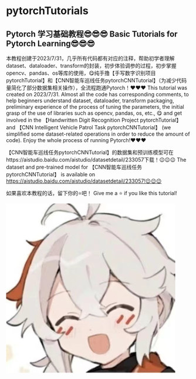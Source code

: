# pytorchTutorials
## Pytorch 学习基础教程😎😎😎 Basic Tutorials for Pytorch Learning😎😎😎

本教程创建于2023/7/31，几乎所有代码都有对应的注释，帮助初学者理解dataset、dataloader、transform的封装，初步体验调参的过程，初步掌握opencv、pandas、os等库的使用，😋纯手撸【手写数字识别项目pytorchTutorial】和【CNN智能车巡线任务pytorchCNNTutorial】（为减少代码量简化了部分数据集相关操作），全流程跑通Pytorch！❤️❤️❤️
This tutorial was created on 2023/7/31. Almost all the code has corresponding comments, to help beginners understand dataset, dataloader, transform packaging, preliminary experience of the process of tuning the parameters, the initial grasp of the use of libraries such as opencv, pandas, os, etc., 😋 and get involved in the 【Handwritten Digit Recognition Project pytorchTutorial】 and 【CNN Intelligent Vehicle Patrol Task pytorchCNNTutorial】 (we simplified some dataset-related operations in order to reduce the amount of code). Enjoy the whole process of running Pytorch!❤️❤️❤️

【CNN智能车巡线任务pytorchCNNTutorial】的数据集和预训练模型可在https://aistudio.baidu.com/aistudio/datasetdetail/233057下载！😉😉😉
The dataset and pre-trained model for 【CNN智能车巡线任务pytorchCNNTutorial】 is available on https://aistudio.baidu.com/aistudio/datasetdetail/233057!😉😉😉

如果喜欢本教程的话，留下你的⭐吧！
Give me a ⭐ if you like this tutorial!

![img](https://github.com/diaoquesang/pytorchTutorials/blob/main/dqs.jpg)
